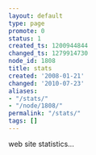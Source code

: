 ```yaml
---
layout: default
type: page
promote: 0
status: 1
created_ts: 1200944844
changed_ts: 1279914730
node_id: 1808
title: stats
created: '2008-01-21'
changed: '2010-07-23'
aliases:
- "/stats/"
- "/node/1808/"
permalink: "/stats/"
tags: []
---
```

web site statistics...

